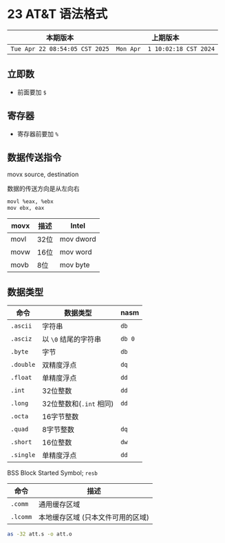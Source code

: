 # 23 AT&T 语法格式

|本期版本|上期版本
|:---:|:---:
`Tue Apr 22 08:54:05 CST 2025` | `Mon Apr  1 10:02:18 CST 2024`

## 立即数

* 前面要加 `$`

## 寄存器

* 寄存器前要加 `%`

## 数据传送指令

  movx source, destination

数据的传送方向是从左向右 

```bash
movl %eax, %ebx
mov ebx, eax
```

|movx|描述|Intel|
|---|---|---|
|movl | 32位 | mov dword|
|movw | 16位 | mov word|
|movb | 8位 | mov byte|

## 数据类型

| 命令      | 数据类型                | nasm   |
| --------- | ----------------------- | ------ |
| `.ascii`  | 字符串                  | `db`   |
| `.asciz` | 以 `\0` 结尾的字符串    | `db 0` |
| `.byte`   | 字节                    | `db`   |
| `.double` | 双精度浮点              | `dq`   |
| `.float`  | 单精度浮点              | `dd`   |
| `.int`    | 32位整数                | `dd`   |
| `.long`   | 32位整数和(`.int` 相同) | `dd`   |
| `.octa`   | 16字节整数              |        |
| `.quad`   | 8字节整数               | `dq`   |
| `.short`  | 16位整数                | `dw`   |
| `.single` | 单精度浮点              | `dd`   |

BSS Block Started Symbol; `resb`

| 命令     | 描述                              |
| -------- | --------------------------------- |
| `.comm`  | 通用缓存区域                      |
| `.lcomm` | 本地缓存区域 (只本文件可用的区域) |


```bash
as -32 att.s -o att.o
```